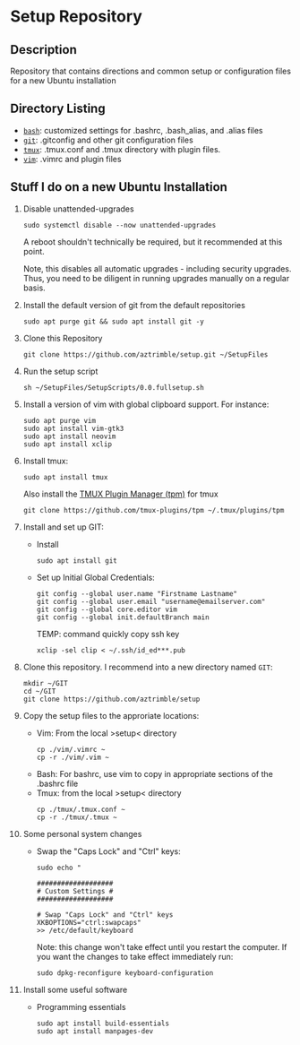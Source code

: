 # Setup Repository
## Description
Repository that contains directions and common setup or configuration files for a new Ubuntu installation

## Directory Listing
- [`bash`](/bash): customized settings for .bashrc, .bash_alias, and .alias files
- [`git`](/git): .gitconfig and other git configuration files 
- [`tmux`](/tmux): .tmux.conf and .tmux directory with plugin files.
- [`vim`](/vim): .vimrc and plugin files
## Stuff I do on a new Ubuntu Installation
1. Disable unattended-upgrades
    ```
    sudo systemctl disable --now unattended-upgrades
    ```
    A reboot shouldn't technically be required, but it recommended at this point.

    Note, this disables all automatic upgrades - including security upgrades. Thus, you need to be diligent in running upgrades manually on a regular basis.
1. Install the default version of git from the default repositories
    ```
    sudo apt purge git && sudo apt install git -y
    ```
1. Clone this Repository
    ```
    git clone https://github.com/aztrimble/setup.git ~/SetupFiles
    ```
1. Run the setup script
    ```
    sh ~/SetupFiles/SetupScripts/0.0.fullsetup.sh
    ```
1. Install a version of vim with global clipboard support. For instance:
    ```
    sudo apt purge vim
    sudo apt install vim-gtk3
    sudo apt install neovim
    sudo apt install xclip
    ```
1. Install tmux:
    ```
    sudo apt install tmux
    ```
    Also install the [TMUX Plugin Manager (tpm)](https://github.com/tmux-plugins/tpm) for tmux
   ```
   git clone https://github.com/tmux-plugins/tpm ~/.tmux/plugins/tpm
   ```
1. Install and set up GIT:
    - Install
        ```
        sudo apt install git
        ```
    - Set up Initial Global Credentials:
        ```
        git config --global user.name "Firstname Lastname"
        git config --global user.email "username@emailserver.com"
        git config --global core.editor vim
        git config --global init.defaultBranch main
        ```
        TEMP: command quickly copy ssh key
        ```
        xclip -sel clip < ~/.ssh/id_ed***.pub
        ```
1. Clone this repository. I recommend into a new directory named `GIT`:
    ```
    mkdir ~/GIT
    cd ~/GIT
    git clone https://github.com/aztrimble/setup
    ```
1. Copy the setup files to the approriate locations:
    - Vim: From the local >setup< directory
        ```
        cp ./vim/.vimrc ~
        cp -r ./vim/.vim ~
        ```
    - Bash: For bashrc, use vim to copy in appropriate sections of the .bashrc file
    - Tmux: from the local >setup< directory
        ```
        cp ./tmux/.tmux.conf ~
        cp -r ./tmux/.tmux ~
        ```
1. Some personal system changes
    - Swap the "Caps Lock" and "Ctrl" keys:
        ```
        sudo echo "

        ###################
        # Custom Settings #
        ###################

        # Swap "Caps Lock" and "Ctrl" keys
        XKBOPTIONS="ctrl:swapcaps"
        >> /etc/default/keyboard
        ```
        Note: this change won't take effect until you restart the computer. If you want the changes to take effect immediately run:
        ```
        sudo dpkg-reconfigure keyboard-configuration
        ```
1. Install some useful software
    - Programming essentials
        ```
        sudo apt install build-essentials
        sudo apt install manpages-dev
        ```
